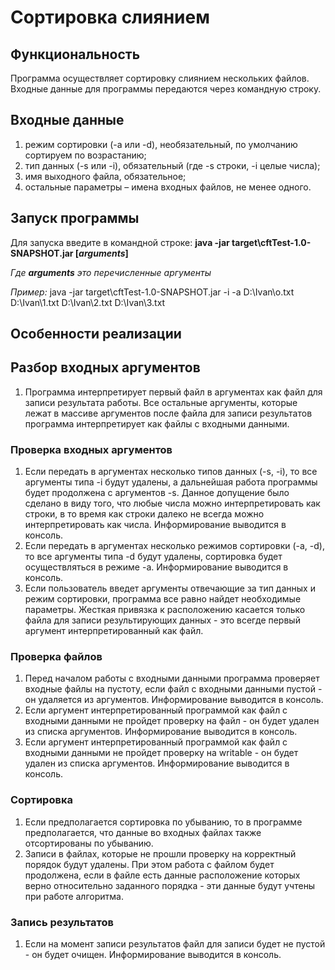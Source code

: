 # Сортировка слиянием #

## Функциональность ##
Программа осуществляет сортировку слиянием нескольких файлов. Входные данные для программы передаются через командную строку.

## Входные данные ##
1. режим сортировки (-a или -d), необязательный, по умолчанию сортируем по возрастанию;
2. тип данных (-s или -i), обязательный (где -s строки, -i целые числа);
3. имя выходного файла, обязательное;
4. остальные параметры – имена входных файлов, не менее одного.

## Запуск программы ##
Для запуска введите в командной строке: **java -jar target\cftTest-1.0-SNAPSHOT.jar [*arguments*]** 

*Где **arguments** это перечисленные аргументы*

*Пример:* java -jar target\cftTest-1.0-SNAPSHOT.jar -i -a D:\Ivan\o.txt D:\\Ivan\\1.txt D:\\Ivan\\2.txt D:\\Ivan\\3.txt

## Особенности реализации ##

## Разбор входных аргументов ##
1. Программа интерпретирует первый файл в аргументах как файл для записи результата работы. Все остальные аргументы, которые лежат в массиве аргументов после файла для записи результатов программа интерпретирует как файлы с входными данными.   

### Проверка входных аргументов ###
1. Если передать в аргументах несколько типов данных (-s, -i), то все аргументы типа -i будут удалены, а дальнейшая работа программы будет продолжена с аргументов -s. Данное допущение было сделано в виду того, что любые числа можно интерпретировать как строки, в то время как строки далеко не всегда можно интерпретировать как числа. Информирование выводится в консоль.
2. Если передать в аргументах несколько режимов сортировки (-a, -d), то все аргументы типа -d будут удалены, сортировка будет осуществляться в режиме -a. Информирование выводится в консоль.
3. Если пользователь введет аргументы отвечающие за тип данных и режим сортировки, программа все равно найдет необходимые параметры. Жесткая привязка к расположению касается только файла для записи результирующих данных - это всегде первый аргумент интерпретированный как файл. 

### Проверка файлов ###
1. Перед началом работы с входными данными программа проверяет входные файлы на пустоту, если файл с входными данными пустой - он удаляется из аргументов. Информирование выводится в консоль.
2. Если аргумент интерпретированный программой как файл с входными данными не пройдет проверку на файл - он будет удален из списка аргументов. Информирование выводится в консоль.
3. Если аргумент интерпретированный программой как файл с входными данными не пройдет проверку на writable - он будет удален из списка аргументов. Информирование выводится в консоль.

### Сортировка ###
1. Если предполагается сортировка по убыванию, то в программе предполагается, что данные во входных файлах также отсортированы по убыванию. 
2. Записи в файлах, которые не прошли проверку на корректный порядок будут удалены. При этом работа с файлом будет продолжена, если в файле есть данные расположение которых верно относительно заданного порядка - эти данные будут учтены при работе алгоритма.

### Запись результатов ###
1. Если на момент записи результатов файл для записи будет не пустой - он будет очищен. Информирование выводится в консоль.

